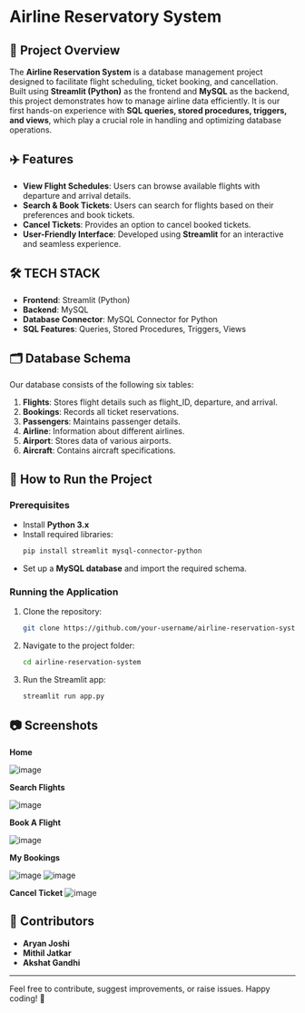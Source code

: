 # Airline Reservatory System

## 📌 Project Overview
The **Airline Reservation System** is a database management project designed to facilitate flight scheduling, ticket booking, and cancellation. Built using **Streamlit (Python)** as the frontend and **MySQL** as the backend, this project demonstrates how to manage airline data efficiently. It is our first hands-on experience with **SQL queries, stored procedures, triggers, and views**, which play a crucial role in handling and optimizing database operations.

## ✈️ Features
- **View Flight Schedules**: Users can browse available flights with departure and arrival details.
- **Search & Book Tickets**: Users can search for flights based on their preferences and book tickets.
- **Cancel Tickets**: Provides an option to cancel booked tickets.
- **User-Friendly Interface**: Developed using **Streamlit** for an interactive and seamless experience.

## 🛠️ TECH STACK
- **Frontend**: Streamlit (Python)
- **Backend**: MySQL
- **Database Connector**: MySQL Connector for Python
- **SQL Features**: Queries, Stored Procedures, Triggers, Views

## 🗂️ Database Schema
Our database consists of the following six tables:
1. **Flights**: Stores flight details such as flight_ID, departure, and arrival.
2. **Bookings**: Records all ticket reservations.
3. **Passengers**: Maintains passenger details.
4. **Airline**: Information about different airlines.
5. **Airport**: Stores data of various airports.
6. **Aircraft**: Contains aircraft specifications.

## 🚀 How to Run the Project
### Prerequisites
- Install **Python 3.x**
- Install required libraries:
  ```bash
  pip install streamlit mysql-connector-python
  ```
- Set up a **MySQL database** and import the required schema.

### Running the Application
1. Clone the repository:
   ```bash
   git clone https://github.com/your-username/airline-reservation-system.git
   ```
2. Navigate to the project folder:
   ```bash
   cd airline-reservation-system
   ```
3. Run the Streamlit app:
   ```bash
   streamlit run app.py
   ```

## 📷 Screenshots
**Home**

![image](https://github.com/user-attachments/assets/1fe49bb8-9f59-4c47-b30a-f1f21e86c129)

**Search Flights**

![image](https://github.com/user-attachments/assets/50031013-d34f-488c-bd90-3e89b9ec30c4)

**Book A Flight**

![image](https://github.com/user-attachments/assets/74b71918-eb13-440e-9c54-83de6bf1152f)

**My Bookings**

![image](https://github.com/user-attachments/assets/a8567082-ab53-4e09-b869-178f2d93ba23)
![image](https://github.com/user-attachments/assets/511eee10-0750-4ae4-8af8-221f0d527695)


**Cancel Ticket**
![image](https://github.com/user-attachments/assets/eea4d8bb-5ae9-49c5-930e-f99577b3f862)



## 🤝 Contributors
- **Aryan Joshi**
- **Mithil Jatkar**
- **Akshat Gandhi**



---
Feel free to contribute, suggest improvements, or raise issues. Happy coding! 🚀



